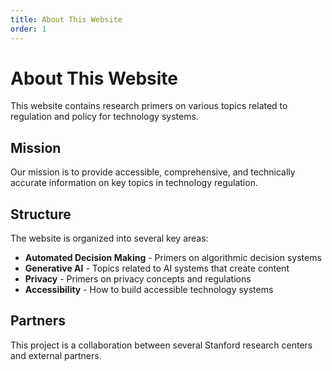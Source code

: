 ```yaml
---
title: About This Website
order: 1
---
```


# About This Website

This website contains research primers on various topics related to regulation and policy for technology systems.

## Mission

Our mission is to provide accessible, comprehensive, and technically accurate information on key topics in technology regulation.

## Structure

The website is organized into several key areas:

- **Automated Decision Making** - Primers on algorithmic decision systems
- **Generative AI** - Topics related to AI systems that create content
- **Privacy** - Primers on privacy concepts and regulations
- **Accessibility** - How to build accessible technology systems

## Partners

This project is a collaboration between several Stanford research centers and external partners.
